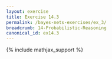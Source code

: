 ```yaml
---
layout: exercise
title: Exercise 14.3
permalink: /bayes-nets-exercises/ex_3/
breadcrumb: 14-Probabilistic-Reasoning
canonical_id: ex14.3
---
```


{% include mathjax_support %}
